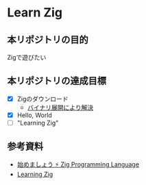# Learn Zig

## 本リポジトリの目的
Zigで遊びたい

## 本リポジトリの達成目標
- [x] Zigのダウンロード
  - [バイナリ展開により解決](https://zenn.dev/windchime_yk/scraps/22192c368c7435)
- [x] Hello, World
- [ ] "Learning Zig"

## 参考資料
- [始めましょう ⚡ Zig Programming Language](https://ziglang.org/ja/learn/getting-started/)
- [Learning Zig](https://www.openmymind.net/learning_zig/)
